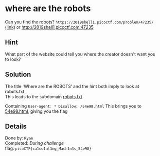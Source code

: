 # where are the robots
Can you find the robots? `https://2019shell1.picoctf.com/problem/47235/` [(link)](https://2019shell1.picoctf.com/problem/47235/) or http://2019shell1.picoctf.com:47235

## Hint
What part of the website could tell you where the creator doesn't want you to look?

## Solution
The title 'Where are the ROBOTS' and the hint both imply to look at robots.txt  
This leads to the subdomain [robots.txt](https://2019shell1.picoctf.com/problem/47235/robots.txt)

Containing ```User-agent: *
Disallow: /54e98.html```
This brings you to [54e98.html](https://2019shell1.picoctf.com/problem/47235/54e98.html), giving you the flag

## Details
Done by: `Ryan`  
Completed: *During challenge*  
flag: `picoCTF{ca1cu1at1ng_Mach1n3s_54e98}`  
